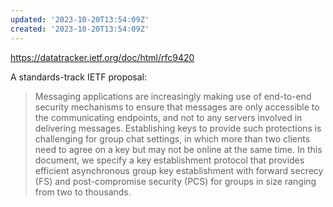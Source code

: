 ```yaml
---
updated: '2023-10-20T13:54:09Z'
created: '2023-10-20T13:54:09Z'
---
```

https://datatracker.ietf.org/doc/html/rfc9420

A standards-track IETF proposal:

> Messaging applications are increasingly making use of end-to-end security mechanisms to ensure that messages are only accessible to the communicating endpoints, and not to any servers involved in delivering messages. Establishing keys to provide such protections is challenging for group chat settings, in which more than two clients need to agree on a key but may not be online at the same time. In this document, we specify a key establishment protocol that provides efficient asynchronous group key establishment with forward secrecy (FS) and post-compromise security (PCS) for groups in size ranging from two to thousands.
